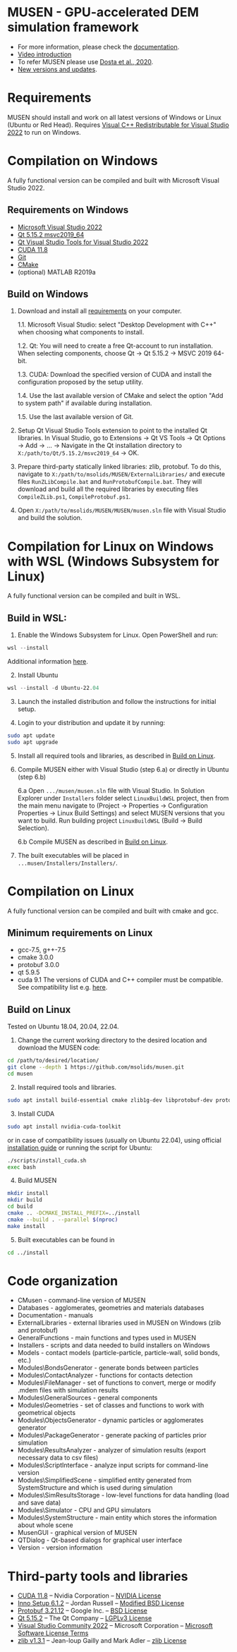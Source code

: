 # MUSEN - GPU-accelerated DEM simulation framework
- For more information, please check the [documentation](https://msolids.net/documentation). 
- [Video introduction](https://youtu.be/bH1xydzdrGY)
- To refer MUSEN please use [Dosta et al., 2020](https://doi.org/10.1016/j.softx.2020.100618).
- [New versions and updates](https://github.com/msolids/musen/releases).


# Requirements 
MUSEN should install and work on all latest versions of Windows or Linux (Ubuntu or Red Head).
Requires [Visual C++ Redistributable for Visual Studio 2022](https://learn.microsoft.com/en-us/cpp/windows/latest-supported-vc-redist?view=msvc-170#latest-microsoft-visual-c-redistributable-version) to run on Windows.


# Compilation on Windows
A fully functional version can be compiled and built with Microsoft Visual Studio 2022. 

## Requirements on Windows
- [Microsoft Visual Studio 2022](https://visualstudio.microsoft.com/downloads/)
- [Qt 5.15.2 msvc2019_64](https://download.qt.io/archive/online_installers/4.0/)
- [Qt Visual Studio Tools for Visual Studio 2022](https://marketplace.visualstudio.com/items?itemName=TheQtCompany.QtVisualStudioTools2022)
- [CUDA 11.8](https://developer.nvidia.com/cuda-11-8-0-download-archive?target_os=Windows&target_arch=x86_64)
- [Git](https://git-scm.com/downloads)
- [CMake](https://cmake.org/download/)
- (optional) MATLAB R2019a

## Build on Windows
1. Download and install all [requirements](#requirements-on-windows) on your computer.
	
	1.1. Microsoft Visual Studio: select "Desktop Development with C++" when choosing what components to install.
	
	1.2. Qt: You will need to create a free Qt-account to run installation. When selecting components, choose Qt → Qt 5.15.2 → MSVC 2019 64-bit. 
	
	1.3. CUDA: Download the specified version of CUDA and install the configuration proposed by the setup utility.
	
	1.4. Use the last available version of CMake and select the option "Add to system path" if available during installation.
	
	1.5. Use the last available version of Git.
2. Setup Qt Visual Studio Tools extension to point to the installed Qt libraries. In Visual Studio, go to Extensions → Qt VS Tools → Qt Options → Add → ... → Navigate in the Qt installation directory to `X:/path/to/Qt/5.15.2/msvc2019_64` → OK.
3. Prepare third-party statically linked libraries: zlib, protobuf. To do this, navigate to `X:/path/to/msolids/MUSEN/ExternalLibraries/` and execute files `RunZLibCompile.bat` and `RunProtobufCompile.bat`. They will download and build all the required libraries by executing files `CompileZLib.ps1`, `CompileProtobuf.ps1`.
4. Open `X:/path/to/msolids/MUSEN/MUSEN/musen.sln` file with Visual Studio and build the solution.


# Compilation for Linux on Windows with WSL (Windows Subsystem for Linux)
A fully functional version can be compiled and built in WSL. 

## Build in WSL:
1. Enable the Windows Subsystem for Linux. Open PowerShell and run:
```PowerShell
wsl --install
```
Additional information [here](https://learn.microsoft.com/en-us/windows/wsl/install).

2. Install Ubuntu
```PowerShell
wsl --install -d Ubuntu-22.04
```

3. Launch the installed distribution and follow the instructions for initial setup.

4. Login to your distribution and update it by running:
```sh
sudo apt update
sudo apt upgrade
```

5. Install all required tools and libraries, as described in [Build on Linux](#build-on-linux). 

6. Compile MUSEN either with Visual Studio (step 6.a) or directly in Ubuntu (step 6.b)
	
	6.a Open `.../musen/musen.sln` file with Visual Studio. In Solution Explorer under `Installers` folder select `LinuxBuildWSL` project, then from the main menu navigate to (Project → Properties → Configuration Properties → Linux Build Settings) and select MUSEN versions that you want to build. Run building project `LinuxBuildWSL` (Build → Build Selection).
	
	6.b Compile MUSEN as described in [Build on Linux](#build-on-linux).  
	
7. The built executables will be placed in `...musen/Installers/Installers/`.


# Compilation on Linux
A fully functional version can be compiled and built with cmake and gcc. 

## Minimum requirements on Linux
- gcc-7.5, g++-7.5
- cmake 3.0.0
- protobuf 3.0.0
- qt 5.9.5
- cuda 9.1
The versions of CUDA and C++ compiler must be compatible. See compatibility list e.g. [here](https://gist.github.com/ax3l/9489132#nvcc).

## Build on Linux 
Tested on Ubuntu 18.04, 20.04, 22.04.
1. Change the current working directory to the desired location and download the MUSEN code:
```sh
cd /path/to/desired/location/
git clone --depth 1 https://github.com/msolids/musen.git
cd musen
```
2. Install required tools and libraries.
```sh
sudo apt install build-essential cmake zlib1g-dev libprotobuf-dev protobuf-compiler libqt5opengl5-dev
```
3. Install CUDA
```sh
sudo apt install nvidia-cuda-toolkit
```
or in case of compatibility issues (usually on Ubuntu 22.04), using official [installation guide](https://docs.nvidia.com/cuda/cuda-installation-guide-linux/index.html) or running the script for Ubuntu:
```sh
./scripts/install_cuda.sh
exec bash
```
4. Build MUSEN
```sh
mkdir install
mkdir build
cd build
cmake .. -DCMAKE_INSTALL_PREFIX=../install
cmake --build . --parallel $(nproc)
make install
```
5. Built executables can be found in 
```sh
cd ../install
```

# Code organization
- CMusen - command-line version of MUSEN
- Databases - agglomerates, geometries and materials databases
- Documentation - manuals
- ExternalLibraries - external libraries used in MUSEN on Windows (zlib and protobuf)
- GeneralFunctions - main functions and types used in MUSEN 
- Installers - scripts and data needed to build installers on Windows
- Models - contact models (particle-particle, particle-wall, solid bonds, etc.)
- Modules\BondsGenerator - generate bonds between particles
- Modules\ContactAnalyzer - functions for contacts detection 
- Modules\FileManager - set of functions to convert, merge or modify .mdem files with simulation results
- Modules\GeneralSources - general components
- Modules\Geometries - set of classes and functions to work with geometrical objects
- Modules\ObjectsGenerator - dynamic particles or agglomerates generator
- Modules\PackageGenerator - generate packing of particles prior simulation
- Modules\ResultsAnalyzer - analyzer of simulation results (export necessary data to csv files)
- Modules\ScriptInterface - analyze input scripts for command-line version
- Modules\SimplifiedScene - simplified entity generated from SystemStructure and which is used during simulation
- Modules\SimResultsStorage - low-level functions for data handling (load and save data)
- Modules\Simulator - CPU and GPU simulators
- Modules\SystemStructure - main entity which stores the information about whole scene
- MusenGUI - graphical version of MUSEN
- QTDialog - Qt-based dialogs for graphical user interface
- Version - version information


# Third-party tools and libraries
- [CUDA 11.8](https://developer.nvidia.com/cuda-zone) – Nvidia Corporation – [NVIDIA License](https://docs.nvidia.com/cuda/pdf/EULA.pdf)
- [Inno Setup 6.1.2](https://jrsoftware.org/isinfo.php) – Jordan Russell – [Modified BSD License](http://www.jrsoftware.org/files/is/license.txt)
- [Protobuf 3.21.12](https://developers.google.com/protocol-buffers/) – Google Inc. – [BSD License](https://github.com/protocolbuffers/protobuf/blob/master/LICENSE)
- [Qt 5.15.2](https://www.qt.io/) – The Qt Company – [LGPLv3 License](https://doc.qt.io/qt-5/lgpl.html)
- [Visual Studio Community 2022](https://visualstudio.microsoft.com/vs/) – Microsoft Corporation – [Microsoft Software License Terms](https://visualstudio.microsoft.com/license-terms/mlt031819/)
- [zlib v1.3.1](https://www.zlib.net/) – Jean-loup Gailly and Mark Adler – [zlib License](https://www.zlib.net/zlib_license.html)
